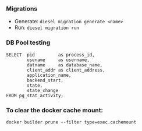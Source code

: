 ### Migrations
 - Generate: `diesel migration generate <name>`
 - Run: `diesel migration run`
 
### DB Pool testing
```
SELECT  pid         as process_id,
        usename     as username,
        datname     as database_name,
        client_addr as client_address,
        application_name,
        backend_start,
        state,
        state_change
FROM pg_stat_activity;
```

### To clear the docker cache mount:
```
docker builder prune --filter type=exec.cachemount
```